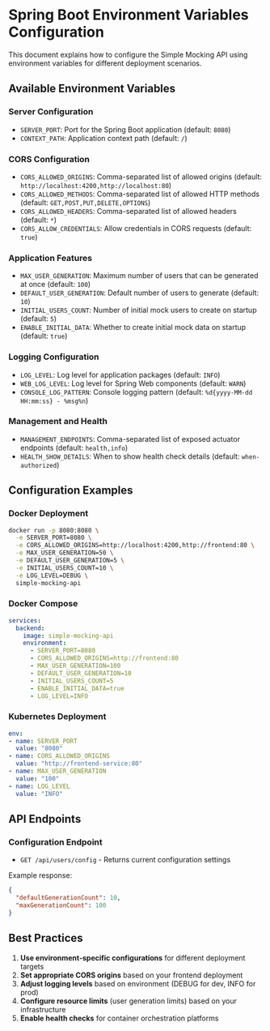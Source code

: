 # Spring Boot Environment Variables Configuration

This document explains how to configure the Simple Mocking API using environment variables for different deployment scenarios.

## Available Environment Variables

### Server Configuration
- `SERVER_PORT`: Port for the Spring Boot application (default: `8080`)
- `CONTEXT_PATH`: Application context path (default: `/`)

### CORS Configuration
- `CORS_ALLOWED_ORIGINS`: Comma-separated list of allowed origins (default: `http://localhost:4200,http://localhost:80`)
- `CORS_ALLOWED_METHODS`: Comma-separated list of allowed HTTP methods (default: `GET,POST,PUT,DELETE,OPTIONS`)
- `CORS_ALLOWED_HEADERS`: Comma-separated list of allowed headers (default: `*`)
- `CORS_ALLOW_CREDENTIALS`: Allow credentials in CORS requests (default: `true`)

### Application Features
- `MAX_USER_GENERATION`: Maximum number of users that can be generated at once (default: `100`)
- `DEFAULT_USER_GENERATION`: Default number of users to generate (default: `10`)
- `INITIAL_USERS_COUNT`: Number of initial mock users to create on startup (default: `5`)
- `ENABLE_INITIAL_DATA`: Whether to create initial mock data on startup (default: `true`)

### Logging Configuration
- `LOG_LEVEL`: Log level for application packages (default: `INFO`)
- `WEB_LOG_LEVEL`: Log level for Spring Web components (default: `WARN`)
- `CONSOLE_LOG_PATTERN`: Console logging pattern (default: `%d{yyyy-MM-dd HH:mm:ss} - %msg%n`)

### Management and Health
- `MANAGEMENT_ENDPOINTS`: Comma-separated list of exposed actuator endpoints (default: `health,info`)
- `HEALTH_SHOW_DETAILS`: When to show health check details (default: `when-authorized`)

## Configuration Examples

### Docker Deployment
```bash
docker run -p 8080:8080 \
  -e SERVER_PORT=8080 \
  -e CORS_ALLOWED_ORIGINS=http://localhost:4200,http://frontend:80 \
  -e MAX_USER_GENERATION=50 \
  -e DEFAULT_USER_GENERATION=5 \
  -e INITIAL_USERS_COUNT=10 \
  -e LOG_LEVEL=DEBUG \
  simple-mocking-api
```

### Docker Compose
```yaml
services:
  backend:
    image: simple-mocking-api
    environment:
      - SERVER_PORT=8080
      - CORS_ALLOWED_ORIGINS=http://frontend:80
      - MAX_USER_GENERATION=100
      - DEFAULT_USER_GENERATION=10
      - INITIAL_USERS_COUNT=5
      - ENABLE_INITIAL_DATA=true
      - LOG_LEVEL=INFO
```

### Kubernetes Deployment
```yaml
env:
- name: SERVER_PORT
  value: "8080"
- name: CORS_ALLOWED_ORIGINS
  value: "http://frontend-service:80"
- name: MAX_USER_GENERATION
  value: "100"
- name: LOG_LEVEL
  value: "INFO"
```

## API Endpoints

### Configuration Endpoint
- `GET /api/users/config` - Returns current configuration settings

Example response:
```json
{
  "defaultGenerationCount": 10,
  "maxGenerationCount": 100
}
```

## Best Practices

1. **Use environment-specific configurations** for different deployment targets
2. **Set appropriate CORS origins** based on your frontend deployment
3. **Adjust logging levels** based on environment (DEBUG for dev, INFO for prod)
4. **Configure resource limits** (user generation limits) based on your infrastructure
5. **Enable health checks** for container orchestration platforms
